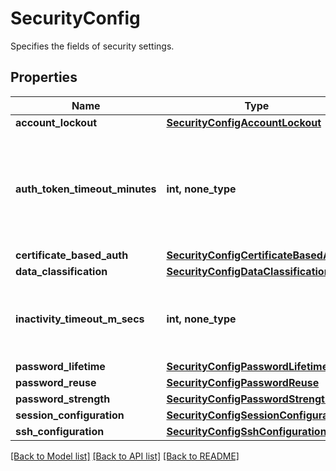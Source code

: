 # SecurityConfig

Specifies the fields of security settings.

## Properties
Name | Type | Description | Notes
------------ | ------------- | ------------- | -------------
**account_lockout** | [**SecurityConfigAccountLockout**](SecurityConfigAccountLockout.md) |  | [optional] 
**auth_token_timeout_minutes** | **int, none_type** | Specifies the authentication token timeout in minutes. Applies both for API based access token and browser login cookie. | [optional] 
**certificate_based_auth** | [**SecurityConfigCertificateBasedAuth**](SecurityConfigCertificateBasedAuth.md) |  | [optional] 
**data_classification** | [**SecurityConfigDataClassification**](SecurityConfigDataClassification.md) |  | [optional] 
**inactivity_timeout_m_secs** | **int, none_type** | Specifies the UI inactivity timeout in milliseconds. Default value is 30 minutes. | [optional] 
**password_lifetime** | [**SecurityConfigPasswordLifetime**](SecurityConfigPasswordLifetime.md) |  | [optional] 
**password_reuse** | [**SecurityConfigPasswordReuse**](SecurityConfigPasswordReuse.md) |  | [optional] 
**password_strength** | [**SecurityConfigPasswordStrength**](SecurityConfigPasswordStrength.md) |  | [optional] 
**session_configuration** | [**SecurityConfigSessionConfiguration**](SecurityConfigSessionConfiguration.md) |  | [optional] 
**ssh_configuration** | [**SecurityConfigSshConfiguration**](SecurityConfigSshConfiguration.md) |  | [optional] 

[[Back to Model list]](../README.md#documentation-for-models) [[Back to API list]](../README.md#documentation-for-api-endpoints) [[Back to README]](../README.md)


